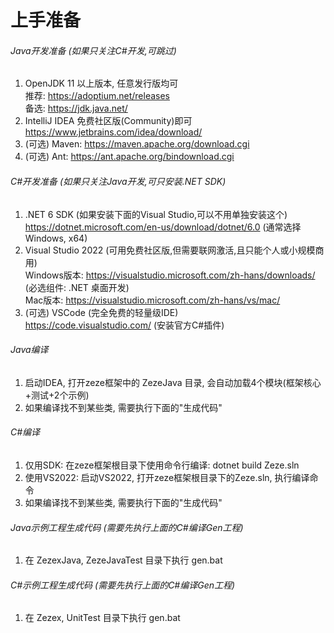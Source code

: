 # 上手准备

###### Java开发准备 (如果只关注C#开发,可跳过)
1. OpenJDK 11 以上版本, 任意发行版均可
   <br/>推荐: https://adoptium.net/releases
   <br/>备选: https://jdk.java.net/
2. IntelliJ IDEA 免费社区版(Community)即可
   <br/>https://www.jetbrains.com/idea/download/
3. (可选) Maven: https://maven.apache.org/download.cgi
4. (可选) Ant: https://ant.apache.org/bindownload.cgi

###### C#开发准备 (如果只关注Java开发,可只安装.NET SDK)
1. .NET 6 SDK (如果安装下面的Visual Studio,可以不用单独安装这个)
   <br/>https://dotnet.microsoft.com/en-us/download/dotnet/6.0 (通常选择Windows, x64)
2. Visual Studio 2022 (可用免费社区版,但需要联网激活,且只能个人或小规模商用)
   <br/>Windows版本: https://visualstudio.microsoft.com/zh-hans/downloads/ (必选组件: .NET 桌面开发)
   <br/>Mac版本: https://visualstudio.microsoft.com/zh-hans/vs/mac/
3. (可选) VSCode (完全免费的轻量级IDE)
   <br/>https://code.visualstudio.com/ (安装官方C#插件)

###### Java编译
1. 启动IDEA, 打开zeze框架中的 ZezeJava 目录, 会自动加载4个模块(框架核心+测试+2个示例)
2. 如果编译找不到某些类, 需要执行下面的"生成代码"

###### C#编译
1. 仅用SDK: 在zeze框架根目录下使用命令行编译: dotnet build Zeze.sln
2. 使用VS2022: 启动VS2022, 打开zeze框架根目录下的Zeze.sln, 执行编译命令
3. 如果编译找不到某些类, 需要执行下面的"生成代码"

###### Java示例工程生成代码 (需要先执行上面的C#编译Gen工程)
1. 在 ZezexJava, ZezeJavaTest 目录下执行 gen.bat

###### C#示例工程生成代码 (需要先执行上面的C#编译Gen工程)
1. 在 Zezex, UnitTest 目录下执行 gen.bat

